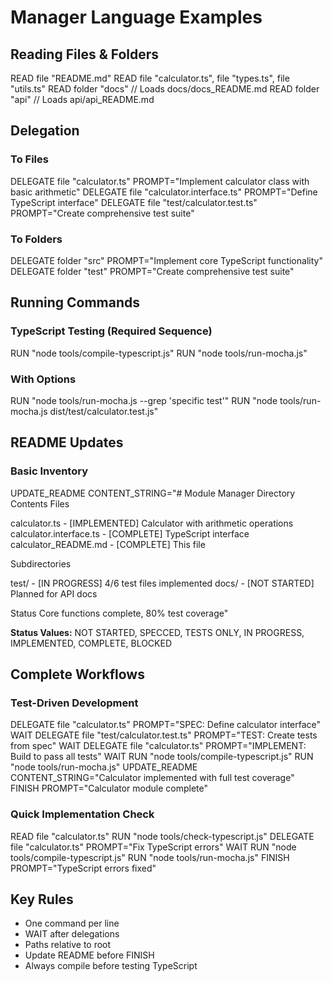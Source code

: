 # Manager Language Examples

## Reading Files & Folders
READ file "README.md"
READ file "calculator.ts", file "types.ts", file "utils.ts"
READ folder "docs"  // Loads docs/docs_README.md
READ folder "api"   // Loads api/api_README.md

## Delegation

### To Files
DELEGATE file "calculator.ts" PROMPT="Implement calculator class with basic arithmetic"
DELEGATE file "calculator.interface.ts" PROMPT="Define TypeScript interface"
DELEGATE file "test/calculator.test.ts" PROMPT="Create comprehensive test suite"

### To Folders
DELEGATE folder "src" PROMPT="Implement core TypeScript functionality"
DELEGATE folder "test" PROMPT="Create comprehensive test suite"

## Running Commands

### TypeScript Testing (Required Sequence)
RUN "node tools/compile-typescript.js"
RUN "node tools/run-mocha.js"

### With Options
RUN "node tools/run-mocha.js --grep 'specific test'"
RUN "node tools/run-mocha.js dist/test/calculator.test.js"

## README Updates

### Basic Inventory
UPDATE_README CONTENT_STRING="# Module Manager
Directory Contents
Files

calculator.ts - [IMPLEMENTED] Calculator with arithmetic operations
calculator.interface.ts - [COMPLETE] TypeScript interface
calculator_README.md - [COMPLETE] This file

Subdirectories

test/ - [IN PROGRESS] 4/6 test files implemented
docs/ - [NOT STARTED] Planned for API docs

Status
Core functions complete, 80% test coverage"

**Status Values:** NOT STARTED, SPECCED, TESTS ONLY, IN PROGRESS, IMPLEMENTED, COMPLETE, BLOCKED

## Complete Workflows

### Test-Driven Development
DELEGATE file "calculator.ts" PROMPT="SPEC: Define calculator interface"
WAIT
DELEGATE file "test/calculator.test.ts" PROMPT="TEST: Create tests from spec"
WAIT
DELEGATE file "calculator.ts" PROMPT="IMPLEMENT: Build to pass all tests"
WAIT
RUN "node tools/compile-typescript.js"
RUN "node tools/run-mocha.js"
UPDATE_README CONTENT_STRING="Calculator implemented with full test coverage"
FINISH PROMPT="Calculator module complete"

### Quick Implementation Check
READ file "calculator.ts"
RUN "node tools/check-typescript.js"
DELEGATE file "calculator.ts" PROMPT="Fix TypeScript errors"
WAIT
RUN "node tools/compile-typescript.js"
RUN "node tools/run-mocha.js"
FINISH PROMPT="TypeScript errors fixed"

## Key Rules
- One command per line
- WAIT after delegations
- Paths relative to root
- Update README before FINISH
- Always compile before testing TypeScript